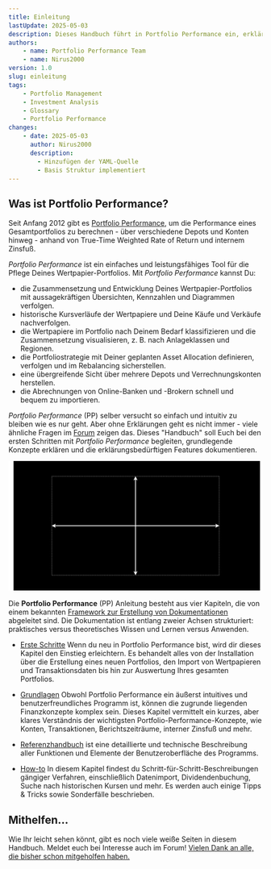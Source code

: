 ```yaml
---
title: Einleitung
lastUpdate: 2025-05-03
description: Dieses Handbuch führt in Portfolio Performance ein, erklärt Portfolioverwaltung, Performance-Berechnung (TWRR, interner Zinsfuß) und erste Schritte (Portfolio-Datei, Wertpapiere, Import). Es betont die Vorteile gegenüber Excel und ruft zur Mitarbeit auf. Struktur basiert auf Diataxis (Erste Schritte, Grundlagen, How-to, Referenz).
authors:
    - name: Portfolio Performance Team
    - name: Nirus2000
version: 1.0
slug: einleitung
tags:
    - Portfolio Management
    - Investment Analysis
    - Glossary
    - Portfolio Performance
changes:
    - date: 2025-05-03
      author: Nirus2000
      description:
        - Hinzufügen der YAML-Quelle
        - Basis Struktur implementiert
---
```


## Was ist Portfolio Performance?

Seit Anfang 2012 gibt es [Portfolio Performance](https://portfolio-performance.info), um die Performance eines Gesamtportfolios zu berechnen - über verschiedene Depots und Konten hinweg - anhand von True-Time Weighted Rate of Return und internem Zinsfuß.

*Portfolio Performance* ist ein einfaches und leistungsfähiges Tool für die Pflege Deines Wertpapier-Portfolios. Mit *Portfolio Performance* kannst Du:

- die Zusammensetzung und Entwicklung Deines Wertpapier-Portfolios mit aussagekräftigen Übersichten, Kennzahlen und Diagrammen verfolgen.
- historische Kursverläufe der Wertpapiere und Deine Käufe und Verkäufe nachverfolgen.
- die Wertpapiere im Portfolio nach Deinem Bedarf klassifizieren und die Zusammensetzung visualisieren, z. B. nach Anlageklassen und Regionen.
- die Portfoliostrategie mit Deiner geplanten Asset Allocation definieren, verfolgen und im Rebalancing sicherstellen.
- eine übergreifende Sicht über mehrere Depots und Verrechnungskonten herstellen.
- die Abrechnungen von Online-Banken und -Brokern schnell und bequem zu importieren.


*Portfolio Performance* (PP) selber versucht so einfach und intuitiv zu bleiben wie es nur geht. Aber ohne Erklärungen geht es nicht immer - viele ähnliche Fragen im [Forum](https://forum.portfolio-performance.info) zeigen das. Dieses "Handbuch" soll Euch bei den ersten Schritten mit *Portfolio Performance* begleiten, grundlegende Konzepte erklären und die erklärungsbedürftigen Features dokumentieren.

![](images/doku_framework.svg)

Die **Portfolio Performance** (PP) Anleitung besteht aus vier Kapiteln, die von einem bekannten [Framework zur Erstellung von Dokumentationen](https://fachglossar.platinus.at/docs/Glossar/D-Glossar/Diataxis-Framework/) abgeleitet sind. Die Dokumentation ist entlang zweier Achsen strukturiert: praktisches versus theoretisches Wissen und Lernen versus Anwenden.

- [Erste Schritte](index.md)
Wenn du neu in Portfolio Performance bist, wird dir dieses Kapitel den Einstieg erleichtern.
Es behandelt alles von der Installation über die Erstellung eines neuen Portfolios, den Import von Wertpapieren und Transaktionsdaten bis hin zur Auswertung Ihres gesamten Portfolios.

- [Grundlagen](grundlagen/index.md)
Obwohl Portfolio Performance ein äußerst intuitives und benutzerfreundliches Programm ist, können die zugrunde liegenden Finanzkonzepte komplex sein. Dieses Kapitel vermittelt ein kurzes, aber klares Verständnis der wichtigsten Portfolio-Performance-Konzepte, wie Konten, Transaktionen, Berichtszeiträume, interner Zinsfuß und mehr.

- [Referenzhandbuch](referenzhandbuch/index.md)
ist eine detaillierte und technische Beschreibung aller Funktionen und Elemente der Benutzeroberfläche des Programms.

- [How-to](how-to/index.md)
In diesem Kapitel findest du Schritt-für-Schritt-Beschreibungen gängiger Verfahren, einschließlich Datenimport, Dividendenbuchung, Suche nach historischen Kursen und mehr. Es werden auch einige Tipps & Tricks sowie Sonderfälle beschrieben.

## Mithelfen...

Wie Ihr leicht sehen könnt, gibt es noch viele weiße Seiten in diesem Handbuch. 
Meldet euch bei Interesse auch im Forum! [Vielen Dank an alle, die bisher schon mitgeholfen haben.](https://github.com/portfolio-performance/portfolio-help/graphs/contributors)
